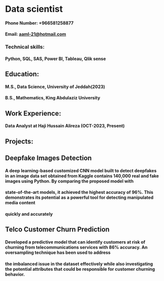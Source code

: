 # Data scientist
#### Phone Number: +966581258877              
#### Email: aaml-21@hotmail.com
### Technical skills: 
#### Python, SQL, SAS, Power BI, Tableau, Qlik sense
## Education:
#### M.S., Data Science,                 University of Jeddah(2023)

#### B.S., Mathematics,                  King Abdulaziz University
## Work Experience:
#### Data Analyst at Haji Hussain Alireza (OCT-2023, Present)
## Projects:
## Deepfake Images Detection
#### A deep learning-based customized CNN model built to detect deepfakes in an image data set obtained from Kaggle contains 140,000 real and fake images using Python. By comparing the proposed model with 
#### state-of-the-art models, it achieved the highest accuracy of 96%. This demonstrates its potential as a powerful tool for detecting manipulated media content 
#### quickly and accurately
## Telco Customer Churn Prediction
#### Developed a predictive model that can identify customers at risk of churning from telecommunications services with 86% accuracy. An oversampling technique has been used to address 
#### the imbalanced issue in the dataset effectively while also investigating the potential attributes that could be responsible for customer churning behavior.
